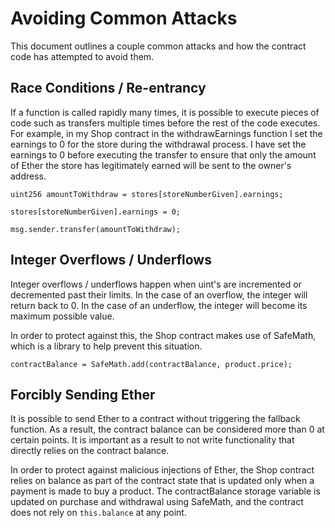 # Avoiding Common Attacks

This document outlines a couple common attacks and how the contract code has attempted to avoid them.

## Race Conditions / Re-entrancy

If a function is called rapidly many times, it is possible to execute pieces of code such as transfers multiple times before the rest of the code executes. For example, in my Shop contract in the withdrawEarnings function I set the earnings to 0 for the store during the withdrawal process. I have set the earnings to 0 before executing the transfer to ensure that only the amount of Ether the store has legitimately earned will be sent to the owner's address.

```solidity
uint256 amountToWithdraw = stores[storeNumberGiven].earnings;

stores[storeNumberGiven].earnings = 0;

msg.sender.transfer(amountToWithdraw);
```

## Integer Overflows / Underflows

Integer overflows / underflows happen when uint's are incremented or decremented past their limits. In the case of an overflow, the integer will return back to 0. In the case of an underflow, the integer will become its maximum possible value.

In order to protect against this, the Shop contract makes use of SafeMath, which is a library to help prevent this situation.

```solidity
contractBalance = SafeMath.add(contractBalance, product.price);
```

## Forcibly Sending Ether

It is possible to send Ether to a contract without triggering the fallback function. As a result, the contract balance can be considered more than 0 at certain points. It is important as a result to not write functionality that directly relies on the contract balance.

In order to protect against malicious injections of Ether, the Shop contract relies on balance as part of the contract state that is updated only when a payment is made to buy a product. The contractBalance storage variable is updated on purchase and withdrawal using SafeMath, and the contract does not rely on `this.balance` at any point.
